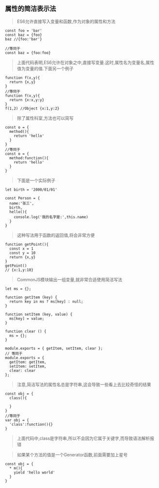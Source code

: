 ## 属性的简洁表示法
>ES6允许直接写入变量和函数,作为对象的属性和方法
```
const foo = 'bar'
const baz = {foo}
baz //{foo:'bar'}

//等同于
const baz = {foo:foo}
```
>上面代码表明,ES6允许在对象之中,直接写变量.这时,属性名为变量名,属性值为变量的值.下面另一个例子
```
function f(x,y){
  return {x,y}
}
//等同于
function f(x,y){
  return {x:x,y:y}
}
f(1,2) //Object {x:1,y:2}
```
>除了属性科室,方法也可以简写
```
const o = {
  method(){
    return 'hello'
  }
}
//等同于
const o = {
  method:function(){
    return 'hello'
  }
}
```
>下面是一个实际例子
```
let birth = '2000/01/01'

const Person = {
  name:'张三',
  birth,
  hello(){
    console.log('我的名字是:',this.name)
  }
}
```
>这种写法用于函数的返回值,将会非常方便
```
function getPoint(){
  const x = 1
  const y = 10
  return {x,y}
}
getPoint()
// {x:1,y:10}
```
>CommonJS模块输出一组变量,就非常合适使用简洁写法
```
let ms = {};

function getItem (key) {
  return key in ms ? ms[key] : null;
}

function setItem (key, value) {
  ms[key] = value;
}

function clear () {
  ms = {};
}

module.exports = { getItem, setItem, clear };
// 等同于
module.exports = {
  getItem: getItem,
  setItem: setItem,
  clear: clear
};
```
>注意,简洁写法的属性名总是字符串,这会导致一些看上去比较奇怪的结果
```
const obj = {
  class(){

  }
}
//等同于
var obj = {
  'class':function(){}
}
```
>上面代码中,class是字符串,所以不会因为它属于关键字,而导致语法解析报错

>如果某个方法的值是一个Generator函数,前面需要加上星号
```
const obj = {
  * m(){
    yield 'hello world'
  }
}
```